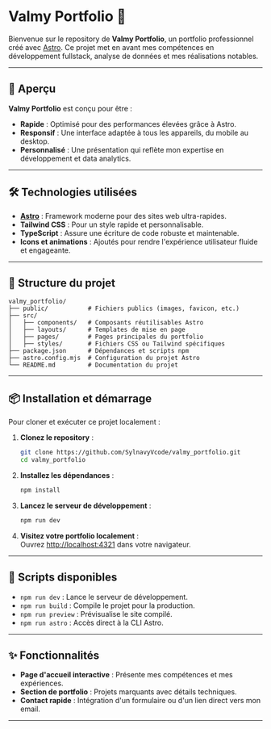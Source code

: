 
# Valmy Portfolio 🌟

Bienvenue sur le repository de **Valmy Portfolio**, un portfolio professionnel créé avec [Astro](https://astro.build/). Ce projet met en avant mes compétences en développement fullstack, analyse de données et mes réalisations notables.

---

## 🚀 Aperçu

**Valmy Portfolio** est conçu pour être :
- **Rapide** : Optimisé pour des performances élevées grâce à Astro.
- **Responsif** : Une interface adaptée à tous les appareils, du mobile au desktop.
- **Personnalisé** : Une présentation qui reflète mon expertise en développement et data analytics.

---

## 🛠️ Technologies utilisées

- **[Astro](https://astro.build/)** : Framework moderne pour des sites web ultra-rapides.
- **Tailwind CSS** : Pour un style rapide et personnalisable.
- **TypeScript** : Assure une écriture de code robuste et maintenable.
- **Icons et animations** : Ajoutés pour rendre l'expérience utilisateur fluide et engageante.

---

## 📂 Structure du projet

```
valmy_portfolio/
├── public/           # Fichiers publics (images, favicon, etc.)
├── src/
│   ├── components/   # Composants réutilisables Astro
│   ├── layouts/      # Templates de mise en page
│   ├── pages/        # Pages principales du portfolio
│   ├── styles/       # Fichiers CSS ou Tailwind spécifiques
├── package.json      # Dépendances et scripts npm
├── astro.config.mjs  # Configuration du projet Astro
└── README.md         # Documentation du projet
```

---

## 📦 Installation et démarrage

Pour cloner et exécuter ce projet localement :

1. **Clonez le repository** :
   ```bash
   git clone https://github.com/SylnavyVcode/valmy_portfolio.git
   cd valmy_portfolio
   ```

2. **Installez les dépendances** :
   ```bash
   npm install
   ```

3. **Lancez le serveur de développement** :
   ```bash
   npm run dev
   ```

4. **Visitez votre portfolio localement** :  
   Ouvrez [http://localhost:4321](http://localhost:4321) dans votre navigateur.

---

## 🧰 Scripts disponibles

- `npm run dev` : Lance le serveur de développement.
- `npm run build` : Compile le projet pour la production.
- `npm run preview` : Prévisualise le site compilé.
- `npm run astro` : Accès direct à la CLI Astro.

---

## ✨ Fonctionnalités

- **Page d'accueil interactive** : Présente mes compétences et mes expériences.
- **Section de portfolio** : Projets marquants avec détails techniques.
- **Contact rapide** : Intégration d'un formulaire ou d'un lien direct vers mon email.

---



